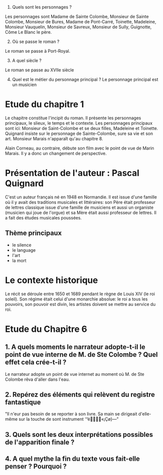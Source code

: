 1. Quels sont les personnages ?

Les personnages sont Madame de Sainte Colombe, Monsieur de Sainte Colombe, Monsieur de Bures, Madame de Pont-Carré, Toinette, Madeleine, Monsieur Vauquelin, Monsieur de Savreux, Monsieur de Sully, Guignotte, Côme Le Blanc le père.

2. Où se passe le roman ?

Le roman se passe à Port-Royal.

3. A quel siècle ?

Le roman se passe au XVIIe siècle

4. Quel est le métier du personnage principal ?
Le personnage principal est un musicien

# Etude du chapitre 1

Le chapitre constitue l'incipit du roman. Il présente les personnages principaux, le slieux, le temps et le contexte. Les personnages principaux sont ici: Monsieur de Saint-Colombe et se deux filles, Madeleine et Toinette. Quignard insiste sur le personnage de Sainte-Colombe, sure sa vie et son art. Monsieur Marais n'apparaît qu'au chapitre 8.

Alain Corneau, au contraire, débute son film avec le point de vue de Marin Marais. Il y a donc un changement de perspective.

# Présentation de l'auteur : Pascal Quignard

C'est un auteur français né en 1948 en Normandie. Il est issue d'une famille où il y avait des traditions musicales et littéraires: son Père était professeur de lettres classique issue d'une famille de musiciens et aussi un organiste (musicien qui joue de l'orgue) et sa Mère était aussi professeur de lettres. Il a fait des études musicales poussées.
## Thème principaux
- le silence
- le language
- l'art
- la mort
# Le contexte historique

Le récit se déroule entre 1650 et 1689 pendant le règne de Louis XIV (le roi soleil). Son régime était celui d'une monarchie absolue: le roi a tous les pouvoirs, son pouvoir est divin, les artistes doivent se mettre au service du roi.
# Etude du Chapitre 6

## 1. A quels moments le narrateur adopte-t-il le point de vue interne de M. de Ste Colombe ? Quel effet cela crée-t-il ?

Le narrateur adopte un point de vue internet au moment où M. de Ste Colombe rêva d'aller dans l'eau.
## 2. Repérez des éléments qui relèvent du registre fantastique 

"Il n'eur pas besoin de se reporter à son livre. Sa main se dirigeait d'elle-même sur la touche de sont instrument ‘“ë«¡Çø}—"
## 3. Quels sont les deux interprétations possibles de l'apparition finale ?


## 4. A quel mythe la fin du texte vous fait-elle penser ? Pourquoi ?

